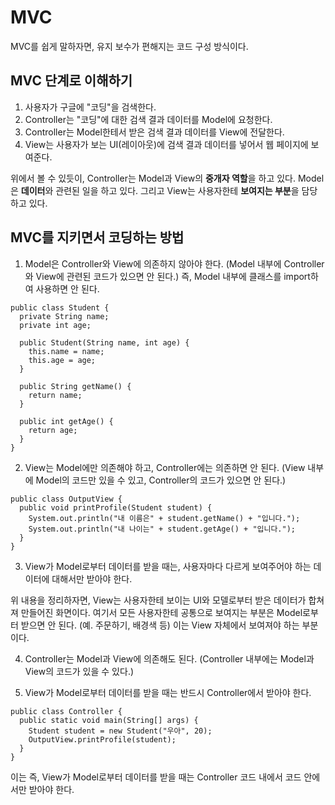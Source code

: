 # MVC
MVC를 쉽게 말하자면, 유지 보수가 편해지는 코드 구성 방식이다.

## MVC 단계로 이해하기
1. 사용자가 구글에 "코딩"을 검색한다.   
2. Controller는 "코딩"에 대한 검색 결과 데이터를 Model에 요청한다.   
3. Controller는 Model한테서 받은 검색 결과 데이터를 View에 전달한다.   
4. View는 사용자가 보는 UI(레이아웃)에 검색 결과 데이터를 넣어서 웹 페이지에 보여준다.   

위에서 볼 수 있듯이, Controller는 Model과 View의 <b>중개자 역할</b>을 하고 있다. Model은 <b>데이터</b>와 관련된 일을 하고 있다. 그리고 View는 사용자한테 <b>보여지는 부분</b>을 담당하고 있다.   

## MVC를 지키면서 코딩하는 방법
1. Model은 Controller와 View에 의존하지 않아야 한다. (Model 내부에 Controller와 View에 관련된 코드가 있으면 안 된다.) 즉, Model 내부에 클래스를 import하여 사용하면 안 된다.   

```
public class Student {
  private String name;
  private int age;

  public Student(String name, int age) {
    this.name = name;
    this.age = age;
  }

  public String getName() {
    return name;
  }

  public int getAge() {
    return age;
  }
}
```

2. View는 Model에만 의존해야 하고, Controller에는 의존하면 안 된다. (View 내부에 Model의 코드만 있을 수 있고, Controller의 코드가 있으면 안 된다.)   

```
public class OutputView {
  public void printProfile(Student student) {
    System.out.println("내 이름은" + student.getName() + "입니다.");
    System.out.println("내 나이는" + student.getAge() + "입니다.");
  }
}
```

3. View가 Model로부터 데이터를 받을 때는, 사용자마다 다르게 보여주어야 하는 데이터에 대해서만 받아야 한다.   

위 내용을 정리하자면, View는 사용자한테 보이는 UI와 모델로부터 받은 데이터가 합쳐져 만들어진 화면이다. 여기서 모든 사용자한테 공통으로 보여지는 부분은 Model로부터 받으면 안 된다. (예. 주문하기, 배경색 등) 이는 View 자체에서 보여져야 하는 부분이다.   

4. Controller는 Model과 View에 의존해도 된다. (Controller 내부에는 Model과 View의 코드가 있을 수 있다.)   

5. View가 Model로부터 데이터를 받을 때는 반드시 Controller에서 받아야 한다.   

```
public class Controller {
  public static void main(String[] args) {
    Student student = new Student("우아", 20);
    OutputView.printProfile(student);
  }
}
```

이는 즉, View가 Model로부터 데이터를 받을 때는 Controller 코드 내에서 코드 안에서만 받아야 한다.   